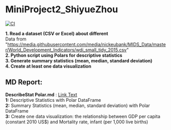 # MiniProject2_ShiyueZhou
[![CI](https://github.com/nogibjj/MiniProject3_ShiyueZhou/actions/workflows/cicd.yml/badge.svg)](https://github.com/nogibjj/MiniProject3_ShiyueZhou/actions/workflows/cicd.yml)

**1. Read a dataset (CSV or Excel) about different**  
   Data from  "https://media.githubusercontent.com/media/nickeubank/MIDS_Data/master/World_Development_Indicators/wdi_small_tidy_2015.csv"  
**2. Python script using Polars for descriptive statistics**  
**3. Generate summary statistics (mean, median, standard deviation)**  
**4. Create at least one data visualization**  


## MD Report:
**DescribeStat Polar.md** : [Link Text](DescribeStat%20Polar.md)   
**1:** Descriptive Statistics with Polar DataFrame  
**2:** Summary Statistics (mean, median, standard deviation) with Polar DataFrame  
**3:** Create one data visualization: the relationship between GDP per capita (constant 2010 US$) and Mortality rate,   infant (per 1,000 live births) 